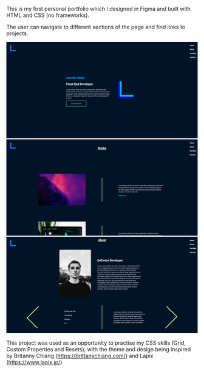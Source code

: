 This is my first personal portfolio which I designed in Figma and built with HTML and CSS (no frameworks).

The user can navigate to different sections of the page and find links to projects.

![preview](/IMG/preview.png)
![preview2](/IMG/preview2.png)
![preview3](/IMG/preview3.png)

This project was used as an opportunity to practise my CSS skills (Grid, Custom Properties and Resets), with the theme and design being inspired by Britanny Chiang (https://brittanychiang.com/) and Lapix (https://www.lapix.jp/)
